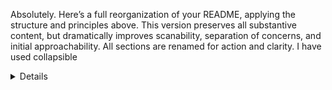 Absolutely. Here’s a full reorganization of your README, applying the structure and principles above. This version preserves all substantive content, but dramatically improves scanability, separation of concerns, and initial approachability. All sections are renamed for action and clarity. I have used collapsible <details> blocks where verbosity is high, and you can adapt these further for your preferred renderer.

⸻


# CryptoTechnicals — Comprehensive Crypto Intelligence Engine

A powerful Python command-line tool that provides **complete cryptocurrency market intelligence** by combining technical analysis, fundamental data, market sentiment, sector rotation analysis, and global market trends.  
**Perfect for AI-powered trading systems, researchers, and analysts who need the most comprehensive crypto market context—automated and LLM-ready.**

**NEW: CryptoCortex AI Trading Assistant** - Advanced web UI with persistent market intelligence, real-time data integration, and AI-powered analysis featuring hierarchical memory system for post-training market events.

---

## 🚀 TL;DR

- Instantly generate technical, fundamental, and market intelligence snapshots for any crypto asset.
- **NEW**: AI Trading Assistant (CryptoCortex) with hierarchical market intelligence memory system
- **NEW**: Persistent awareness of post-training market events, regulatory changes, and trading principles
- Aggregated, LLM-optimized outputs (JSON, SQLite) with live spot prices, sector rotation, liquidity, and more.
- Designed for seamless AI integration, advanced human workflows, and pro-grade research.

---

## 📚 Table of Contents

1. [Quick Start](#quick-start)
2. [Key Features](#key-features)
3. [Usage Examples](#usage-examples)
4. [Understanding the Data Outputs](#understanding-the-data-outputs)
5. [Configuration](#configuration)
6. [How to Read/Interpret the Data](#how-to-readinterpret-the-data)
7. [Front-End UI (CryptoCortex)](#front-end-ui-cryptocortex)
8. [Developer Guide](#developer-guide)
9. [Performance & Benchmarks](#performance--benchmarks)
10. [Known Limitations](#known-limitations)
11. [Changelog](#changelog)
12. [Contributing](#contributing)
13. [License & Author](#license--author)
14. [Support](#support)

---

## 🏁 Quick Start

**Installation**

```bash
# Clone the repository
git clone https://github.com/Rahul-htx/crypto-technicals.git
cd crypto-technicals

# Install dependencies
pip install -r requirements.txt

# Set up your CoinGecko Pro API key
echo "COINGECKO_API_KEY=your_api_key_here" > .env

# Test installation
python -m src.cli --coins bitcoin --horizons intraday --verbose

Basic Usage

python -m src.cli                           # Default config, all outputs
python -m src.cli --coins eth,btc,sol       # Specify coins
python -m src.cli --horizons intraday,swing # Specify timeframes
python -m src.cli --config my_config.yaml   # Custom config
python -m src.cli --verbose                 # Verbose logging
python -m src.cli --output-dir /my/output   # Custom output directory


⸻

🗝️ Key Features
	•	Technical Analysis: OHLCV + 8 indicators
	•	Fundamental Analysis: Tokenomics, dev activity, social metrics
	•	Market Intelligence: Macro trends, sector rotation, dominance, liquidity
	•	**NEW: Inline System Notifications**: Real-time feedback on tool operations within chat
	•	**NEW: Hierarchical Memory System**: Core stable facts + recent market updates
	•	**NEW: Post-Training Awareness**: Regulatory changes, market events after AI training cutoff
	•	Real-Time Pricing: Live spot prices (<30s latency)
	•	LLM-Ready Exports: Structured JSON/CSV/SQLite for AI, visual charts
	•	Combined Snapshots: Multi-timeframe, freshness-aware files
	•	Persistent Chat History: NDJSON, 200k-token multi-month memory (for UI)

⸻

💡 Usage Examples
	•	"Analyze current ETH technicals and provide entry points"
	•	"Compare BTC and SOL momentum indicators"
	•	"What's the overall market sentiment based on dominance?"
	•	"Show me the latest snapshot for just Bitcoin"
	•	"Update my thesis: focusing on Layer 1 scaling solutions"
	•	"Refresh market data and analyze changes"
	•	**NEW**: "Add this market intelligence: Fed announced new crypto regulations"
	•	**NEW**: "What post-training market events should I be aware of?"
	•	**NEW**: "Promote the ETF inflow data to core market intelligence"
	
**System Notifications Appear Automatically:**
	•	🔍 **Grey notifications** for data retrieval operations (market snapshots, coin data)
	•	⚡ **Yellow notifications** for system changes (thesis updates, market intelligence edits)
	•	🕒 **CT timezone timestamps** with human-friendly descriptions
	•	📊 **Token usage tracking** and operation success confirmations

⸻

🗃️ Understanding the Data Outputs

Every run generates aggregated files for efficient LLM and human use.
Sample Output Structure:

data/
├── runs/20250819_185950/              # Timestamped run data
│   ├── intraday/
│   │   └── all_coins_1h.json          # Hourly technical data
│   ├── swing/
│   │   └── all_coins_1d.json          # Daily technical data  
│   ├── market_context.json            # Unified market intelligence
│   ├── categories.json                # Sector rotation
│   ├── global.json                    # Macro trends
│   ├── metadata.json                  # Project fundamentals
│   ├── crypto_technicals_intraday.db  # SQLite database
│   └── logs/
│       └── run_*.log
├── snapshots/
│   ├── latest_snapshot.json           # Combined, all-horizon snapshot
└── chat/
    └── chat-YYYY-MM.jsonl             # Multi-month chat history

trader-copilot/data/                   # NEW: CryptoCortex AI Assistant Data
├── market_intel.json                  # Hierarchical market intelligence
├── market_intel_history/              # Audit trail snapshots  
└── thesis.json                        # Investment thesis

<details>
<summary>📈 <b>See Sample Output JSON</b></summary>


Technical Data Example (all_coins_1h.json):

{
  "metadata": {
    "horizon": "intraday", "granularity": "1h", 
    "coins": ["bitcoin", "ethereum"], "total_coins": 2
  },
  "coins": {
    "bitcoin": {
      "latest_values": { "close": 43250.67, "rsi_14": 58.23, "macd": 125.45 },
      "data": [{ "datetime": "2025-08-19T18:00:00", "close": 43250.67, ... }]
    }
  },
  "cross_coin_analysis": {
    "performance_ranking": ["ethereum", "bitcoin"],
    "volatility_comparison": { "bitcoin": 12.3, "ethereum": 15.7 }
  }
}

</details>


<details>
<summary>🌍 <b>Unified Market Context</b> (`market_context.json`)</summary>


{
  "metadata": {
    "coins_tracked": ["bitcoin", "ethereum"],
    "data_sources": ["global_market", "sector_analysis", "coin_fundamentals"],
    "note": "News data not available via CoinGecko Pro API"
  },
  "global_market": {
    "market_overview": { "total_market_cap_usd": 3882142856426.52, "bitcoin_dominance_percentage": 57.94 },
    "dominance_analysis": { "dominance_signals": [...] }
  },
  "market_summary": {
    "market_sentiment": "risk_off",
    "key_insights": ["Bitcoin dominance at 58.0% suggests market seeking safety"],
    "missing_sources": ["liquidity_analysis"]
  }
}

</details>



⸻

⚙️ Configuration

Edit config.yaml to customize coins, timeframes, and outputs.

<details>
<summary>📝 <b>Click for Example</b></summary>


coins: [ethereum, bitcoin, solana, chainlink, ripple, tron, sui]
horizons:
  intraday:
    lookback_days: 30
    granularity: 1h
  swing:
    lookback_days: 400
    granularity: 1d
indicators: [ema, sma, rsi, macd, bollinger, obv, atr, adx]
export:
  json: true
  csv: false
  sqlite: true
  charts: false
  individual_coin_files: false

market_data:
  collect_news: false     # CoinGecko Pro API does not provide reliable news
  collect_metadata: true
  collect_categories: true
  collect_global: true
  collect_tickers: true
  collect_onchain: false

  update_frequencies:
    metadata: "daily"
    categories: "every_run"
    global: "every_run"
    tickers: "weekly"

</details>



⸻

🧐 How to Read/Interpret the Data
	•	Technical indicators: Standard values (e.g. RSI, MACD, EMA, etc.) for each coin, each period.
	•	Cross-coin analysis: Ranking by performance, volatility comparison, sector rotation.
	•	Market intelligence: Sentiment regime, macro trends, dominance metrics.
	•	Real-time spot prices: Always prioritized; transparent fallback to recent candles.
	•	Aggregated files: Designed for AI/LMM consumption, not just human reading.

⸻

🖥️ Front-End UI (CryptoCortex)

CryptoCortex is a Next.js/TypeScript web UI for CryptoTechnicals, featuring:
	•	**NEW: Collapsible Interface**: Organized sidebar with AI Model, Investment Thesis, Market Intelligence sections
	•	**NEW: Market Intelligence Panel**: Real-time display of core facts vs recent developments
	•	**NEW: Header Integration**: Web Search toggle moved to header bar for better UX
	•	Dual-channel memory: LLM chat + heavy data snapshots
	•	Streaming AI analysis: Direct OpenAI API integration
	•	Persistent chat history: Survives browser/server restarts
	•	Hierarchical market intelligence with 200k token context
	•	Security: Basic Auth, local-first deployment

<details>
<summary>🌐 <b>Setup Instructions</b></summary>


# Python CLI Backend
cd ..
python3 -m venv venv
source venv/bin/activate
pip install -r requirements.txt
cp .env.example .env
# Set API keys in .env

# Next.js Frontend
cd trader-copilot
npm install
npm run dev
# Open http://localhost:3000 (auth required)

</details>



⸻

🛠️ Developer Guide

Programmatic Usage

from src.pipeline import Pipeline
from src.config_loader import Config
from src.utils.logging_utils import setup_logger

config = Config('config.yaml')
logger = setup_logger()
pipeline = Pipeline(config, 'output/', logger)
pipeline.run(['bitcoin', 'ethereum'], 'intraday')

Code Structure

┌──────────┐      ┌──────────────┐      ┌──────────────┐
│  config   │───►│  fetch layer  │───►│  indicator    │
└──────────┘      │  (CoinGecko) │      │  calculator  │
                  └──────────────┘      └──────────────┘
                          │                     │
                          ▼                     ▼
                 ┌────────────────┐    ┌────────────────┐
                 │ JSON / SQLite  │    │ chart exporter │
                 └────────────────┘    └────────────────┘

Testing

pytest             # Run all tests
pytest --cov=src   # With coverage
pytest -v          # Verbose


⸻

⚡ Performance & Benchmarks
	•	7 coins, 2 horizons + market intelligence: ~45 seconds/run
	•	22+ API calls: No rate limiting (Pro tier)
	•	7,805 total data points: 5,005 hourly + 2,800 daily
	•	Aggregated output: 4–6 files instead of 20+
	•	Rich context: Technical, fundamental, supply, macro data

⸻

🚧 Known Limitations
	1.	CoinGecko Pro Required: Free tier is severely rate limited.
	2.	No News Data: CoinGecko Pro API has no reliable news endpoint.
	3.	Onchain Data: DEX info limited; needs additional APIs.
	4.	Data Volume: Large runs (~50MB+ for 6 coins).

⸻

📝 Changelog

<details>
<summary>Click to expand full changelog</summary>


v0.5.2 (2025-08-31) - Inline System Notifications & UI Reorganization
	•	**NEW: Inline Notifications**: Real-time system feedback within chat timeline
	•	**Severity-Based Styling**: HIGH (⚡ yellow) for mutations, NORMAL (🔍 grey) for reads
	•	**Smart Deduplication**: 30-second window prevents notification spam  
	•	**CT Timezone**: Human-friendly timestamps (MMM DD HH:MM AM/PM CT)
	•	**Tool Coverage**: All operations trigger appropriate notifications automatically
	•	**UI Reorganization**: Model selector and web search moved to chat header
	•	**Component Renaming**: "Chat (Direct API)" → "CryptoCortex Chat"
	•	**Header Cleanup**: Streamlined main header with focused branding

v0.5.1 (2025-08-31) - UI Refactor: Collapsible Sections & Market Intel Expansion
	•	**NEW UI**: Collapsible sidebar sections (AI Model, Investment Thesis, Market Intelligence)
	•	**Enhanced Market Intel**: Visual separation of Core facts vs Recent developments
	•	**Header Integration**: Web Search toggle moved to header bar with model context
	•	**UX Improvements**: One section open at a time, preview text when collapsed
	•	**Professional Design**: Color-coded sections, badges, timestamps, confidence scores
	•	**API Integration**: New /api/market-intel endpoint with real-time updates

v0.5.0 (2025-08-31) - Market Intelligence Integration
	•	Hierarchical memory system: Core stable facts + Diff recent updates
	•	Post-training market event awareness for AI assistant
	•	Dynamic market intelligence tools (get_market_intel, update_market_intel)
	•	Automated promotion logic from diff to core facts
	•	File locking, audit trails, and concurrency safety
	•	Token-efficient system prompt integration (~220 tokens)

v0.4.1 (2025-08-25) - Dynamic Multi-Month Chat History
	•	Persistent chat (NDJSON), 200k-token context, cross-session
	•	Dynamic context loading, performance-optimized

v0.3.1 (2025-08-19) - Market & Supply Metrics Integration
	•	Real-time macro intelligence
	•	Enhanced supply/circulation stats
	•	Combined snapshot exports

v0.2.1 (2025-08-19) - Pipeline Optimization
	•	Aggregated outputs, single market context file
	•	File count -70%, same data
	•	Cross-coin ranking, volatility, perf

v0.2.0 (2025-08-19) - Major Expansion
	•	Full project metadata
	•	Sector rotation, global trends, liquidity, LLM optimization

v0.1.0 (2023-12-01)
	•	Initial release

</details>



⸻

🤝 Contributing
	1.	Fork the repository
	2.	Create a feature branch: git checkout -b feature/my-feature
	3.	Make changes and add tests
	4.	Run tests: pytest
	5.	Commit: git commit -am 'Add my feature'
	6.	Push: git push origin feature/my-feature
	7.	Submit pull request

⸻

📄 License & Author

MIT License – see LICENSE file for details.

Author: Rahul Bijlani
Documentation last updated: 2025-08-25

⸻

🙋‍♂️ Support
	•	Create a GitHub issue
	•	Review documentation and test files for examples

⸻


---

### Notes

- You may wish to use [doctoc](https://github.com/thlorenz/doctoc) or similar tools to auto-generate/upkeep the Table of Contents.
- I recommend using `<details>` for especially long config and output examples in the live file to keep the top-level scanability tight.
- If you want this version as an updated file, let me know, and I’ll produce the `oboe` tool call for an instant patch.